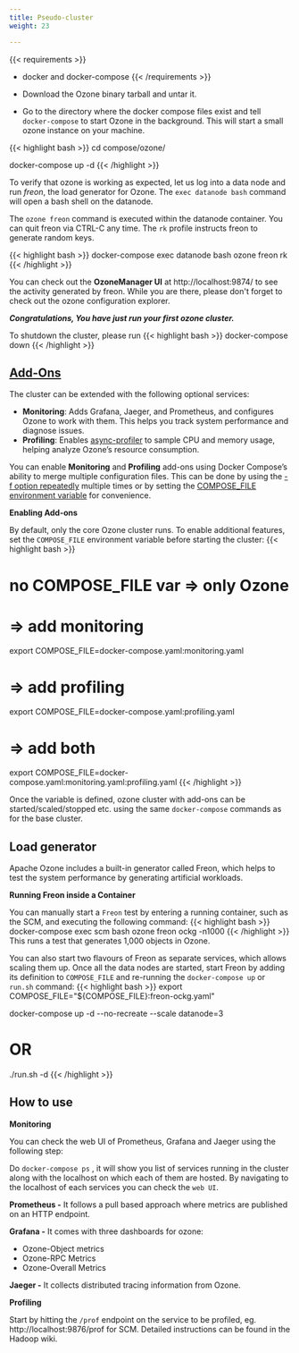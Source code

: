 ```yaml
---
title: Pseudo-cluster
weight: 23

---
```

<!---
  Licensed to the Apache Software Foundation (ASF) under one or more
  contributor license agreements.  See the NOTICE file distributed with
  this work for additional information regarding copyright ownership.
  The ASF licenses this file to You under the Apache License, Version 2.0
  (the "License"); you may not use this file except in compliance with
  the License.  You may obtain a copy of the License at

      http://www.apache.org/licenses/LICENSE-2.0

  Unless required by applicable law or agreed to in writing, software
  distributed under the License is distributed on an "AS IS" BASIS,
  WITHOUT WARRANTIES OR CONDITIONS OF ANY KIND, either express or implied.
  See the License for the specific language governing permissions and
  limitations under the License.
-->

{{< requirements >}}
 * docker and docker-compose
{{< /requirements >}}

* Download the Ozone binary tarball and untar it.

* Go to the directory where the docker compose files exist and tell
`docker-compose` to start Ozone in the background. This will start a small
ozone instance on your machine.

{{< highlight bash >}}
cd compose/ozone/

docker-compose up -d
{{< /highlight >}}

To verify that ozone is working as expected, let us log into a data node and
run _freon_, the load generator for Ozone. The ```exec datanode bash``` command
will open a bash shell on the datanode.

The `ozone freon` command is executed within the datanode container. You can quit freon via CTRL-C any time. The
```rk``` profile instructs freon to generate random keys.

{{< highlight bash >}}
docker-compose exec datanode bash
ozone freon rk
{{< /highlight >}}

You can check out the **OzoneManager UI** at http://localhost:9874/ to see the
activity generated by freon.
While you are there, please don't forget to check out the ozone configuration explorer.

***Congratulations, You have just run your first ozone cluster.***

To shutdown the cluster, please run
{{< highlight bash >}}
docker-compose down
{{< /highlight >}}

## [Add-Ons](https://github.com/apache/ozone/blob/master/hadoop-ozone/dist/src/main/compose/ozone/README.md)

The cluster can be extended with the following optional services:
* **Monitoring**: Adds Grafana, Jaeger, and Prometheus, and configures Ozone to work with them. This helps you track system performance and diagnose issues.
* **Profiling**: Enables [async-profiler](https://github.com/async-profiler/async-profiler) to sample CPU and memory usage, helping analyze Ozone’s resource consumption.

You can enable **Monitoring** and **Profiling** add-ons using Docker Compose’s ability to merge multiple configuration files. This can be done by using the [-f option repeatedly](https://docs.docker.com/reference/compose-file/#specifying-multiple-compose-files)
multiple times or by setting the [COMPOSE_FILE environment variable](https://docs.docker.com/compose/how-tos/environment-variables/envvars/#compose_file) for convenience.

**Enabling Add-ons**

By default, only the core Ozone cluster runs. To enable additional
features, set the `COMPOSE_FILE` environment variable before starting the cluster:
{{< highlight bash >}}
# no COMPOSE_FILE var => only Ozone

# => add monitoring
export COMPOSE_FILE=docker-compose.yaml:monitoring.yaml
# => add profiling
export COMPOSE_FILE=docker-compose.yaml:profiling.yaml
# => add both
export COMPOSE_FILE=docker-compose.yaml:monitoring.yaml:profiling.yaml
{{< /highlight >}}

Once the variable is defined, ozone cluster with add-ons
can be started/scaled/stopped etc. using the same `docker-compose` commands as for the base cluster.

## Load generator

Apache Ozone includes a built-in generator called
Freon, which helps to test the system performance
by generating artificial workloads.

**Running Freon inside a Container**

You can manually start a `Freon` test by entering a running container, such as the SCM, and executing the following command:
{{< highlight bash >}}
docker-compose exec scm bash
ozone freon ockg -n1000
{{< /highlight >}}
This runs a test that generates 1,000 objects in Ozone.

You can also start two flavours of Freon as
separate services, which allows scaling them up.
Once all the data nodes are started, start
Freon by adding its definition to `COMPOSE_FILE`
and re-running the `docker-compose up` or `run.sh` command:
{{< highlight bash >}}
export COMPOSE_FILE="${COMPOSE_FILE}:freon-ockg.yaml"

docker-compose up -d --no-recreate --scale datanode=3
# OR
./run.sh -d
{{< /highlight >}}

## How to use

**Monitoring**

You can check the web UI of Prometheus,
Grafana and Jaeger using the following step:

Do `docker-compose ps` , it will show you list of
services running in the cluster along with the
localhost on which each of them are hosted.
By navigating to the localhost of each services
you can check the `web UI`.

**Prometheus -**
It follows a pull based approach where
metrics are published on an HTTP endpoint.

**Grafana -**
It comes with three dashboards for ozone:

* Ozone-Object metrics
* Ozone-RPC Metrics
* Ozone-Overall Metrics

**Jaeger -**
It collects distributed tracing information
from Ozone.

**Profiling**

Start by hitting the `/prof` endpoint on the
service to be profiled,
eg. http://localhost:9876/prof for SCM.
Detailed instructions
can be found in the Hadoop wiki.

